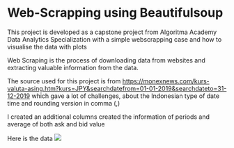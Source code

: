 # Web-Scrapping using Beautifulsoup

This project is developed as a capstone project from Algoritma Academy Data Analytics Specialization with a simple webscrapping case and how to visualise the data with plots

Web Scraping is the process of downloading data from websites and extracting valuable information from the data. 

The source used for this project is from https://monexnews.com/kurs-valuta-asing.htm?kurs=JPY&searchdatefrom=01-01-2019&searchdateto=31-12-2019 which gave a lot of challenges, about the Indonesian type of date time and rounding version in comma (,)

I created an additional columns created the information of periods and average of both ask and bid value

Here is the data
![](asset/result.png)
